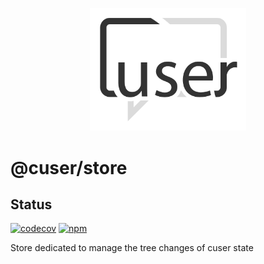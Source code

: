 <p align="center">
  <a href="./"><img width="250" src="https://raw.githubusercontent.com/rubeniskov/cuser/master/docs/logo.svg" alt="cuser logo" /></a>
</p>

# @cuser/store

## Status
[![codecov](https://codecov.io/gh/rubeniskov/cuser/branch/master/graph/badge.svg?flag=store)](https://codecov.io/gh/rubeniskov/cuser)
[![npm](https://img.shields.io/npm/v/@cuser/store.svg)](https://www.npmjs.com/package/@cuser/store)


Store dedicated to manage the tree changes of cuser state 
